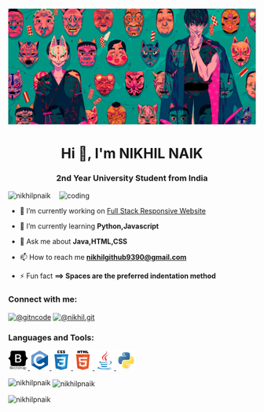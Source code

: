![logo](https://github.com/NIKHILPNAIK/NIKHILPNAIK/blob/main/wallpaperflare.com_wallpaper%20(13).jpg)
<h1 align="center">Hi 👋, I'm NIKHIL NAIK</h1>
<h3 align="center">2nd Year University Student from India</h3>
<img align="right" alt="coding" width="400" src="https://raw.githubusercontent.com/EFPrefix/EFQRCode/assets/QRCodeGIF6.gif">
<p align="left"> <img src="https://komarev.com/ghpvc/?username=nikhilpnaik&label=Profile%20views&color=0e75b6&style=flat" alt="nikhilpnaik" /> </p>

- 🔭 I’m currently working on [Full Stack Responsive Website](https://atozstore.tiiny.site)

- 🌱 I’m currently learning **Python,Javascript**

- 💬 Ask me about **Java,HTML,CSS**

- 📫 How to reach me **nikhilgithub9390@gmail.com**

- ⚡ Fun fact **==> Spaces are the preferred indentation method**

<h3 align="left">Connect with me:</h3>
<p align="left">
<a href="https://twitter.com/@gitncode" target="blank"><img align="center" src="https://raw.githubusercontent.com/rahuldkjain/github-profile-readme-generator/master/src/images/icons/Social/twitter.svg" alt="@gitncode" height="30" width="40" /></a>
<a href="https://instagram.com/@nikhil.git" target="blank"><img align="center" src="https://raw.githubusercontent.com/rahuldkjain/github-profile-readme-generator/master/src/images/icons/Social/instagram.svg" alt="@nikhil.git" height="30" width="40" /></a>
</p>

<h3 align="left">Languages and Tools:</h3>
<p align="left"> <a href="https://getbootstrap.com" target="_blank" rel="noreferrer"> <img src="https://raw.githubusercontent.com/devicons/devicon/master/icons/bootstrap/bootstrap-plain-wordmark.svg" alt="bootstrap" width="40" height="40"/> </a> <a href="https://www.cprogramming.com/" target="_blank" rel="noreferrer"> <img src="https://raw.githubusercontent.com/devicons/devicon/master/icons/c/c-original.svg" alt="c" width="40" height="40"/> </a> <a href="https://www.w3schools.com/css/" target="_blank" rel="noreferrer"> <img src="https://raw.githubusercontent.com/devicons/devicon/master/icons/css3/css3-original-wordmark.svg" alt="css3" width="40" height="40"/> </a> <a href="https://www.w3.org/html/" target="_blank" rel="noreferrer"> <img src="https://raw.githubusercontent.com/devicons/devicon/master/icons/html5/html5-original-wordmark.svg" alt="html5" width="40" height="40"/> </a> <a href="https://www.java.com" target="_blank" rel="noreferrer"> <img src="https://raw.githubusercontent.com/devicons/devicon/master/icons/java/java-original.svg" alt="java" width="40" height="40"/> </a> <a href="https://www.python.org" target="_blank" rel="noreferrer"> <img src="https://raw.githubusercontent.com/devicons/devicon/master/icons/python/python-original.svg" alt="python" width="40" height="40"/> </a> </p>

<p><img align="left" src="https://github-readme-stats.vercel.app/api/top-langs?username=nikhilpnaik&show_icons=true&theme=dark&locale=en&layout=compact" alt="nikhilpnaik" /></p>

<p>&nbsp;<img align="center" src="https://github-readme-stats.vercel.app/api?username=nikhilpnaik&show_icons=true&theme=dark&locale=en" alt="nikhilpnaik" /></p>

<p><img align="center" src="https://github-readme-streak-stats.herokuapp.com/?user=nikhilpnaik&theme=dark" alt="nikhilpnaik" /></p>
